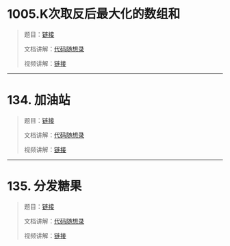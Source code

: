 

# 1005.K次取反后最大化的数组和

> 题目：[链接](https://leetcode.cn/problems/maximize-sum-of-array-after-k-negations/)
>
> 文档讲解：[代码随想录](https://programmercarl.com/1005.K%E6%AC%A1%E5%8F%96%E5%8F%8D%E5%90%8E%E6%9C%80%E5%A4%A7%E5%8C%96%E7%9A%84%E6%95%B0%E7%BB%84%E5%92%8C.html)
>
> 视频讲解：[链接](https://www.bilibili.com/video/BV138411G7LY)







--------------

# 134. 加油站

> 题目：[链接](https://leetcode.cn/problems/gas-station/)
>
> 文档讲解：[代码随想录](https://programmercarl.com/0134.%E5%8A%A0%E6%B2%B9%E7%AB%99.html)
>
> 视频讲解：[链接](https://www.bilibili.com/video/BV1jA411r7WX)











--------------



# 135. 分发糖果

> 题目：[链接](https://leetcode.cn/problems/candy/)
>
> 文档讲解：[代码随想录](https://programmercarl.com/0135.%E5%88%86%E5%8F%91%E7%B3%96%E6%9E%9C.html)
>
> 视频讲解：[链接](https://www.bilibili.com/video/BV1ev4y1r7wN)





